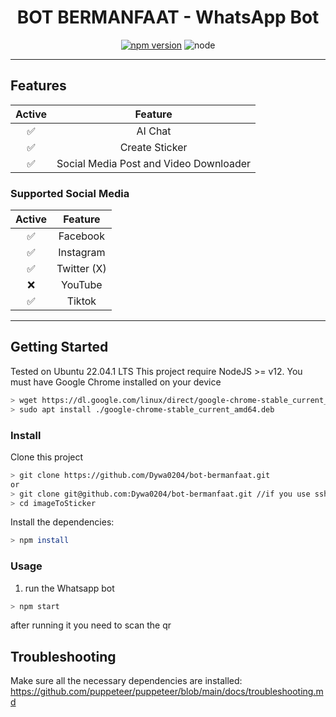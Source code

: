 <div align="center">
 
# BOT BERMANFAAT - WhatsApp Bot


[![npm version](https://img.shields.io/npm/v/@open-wa/wa-automate.svg?color=green)](https://www.npmjs.com/package/@open-wa/wa-automate)  ![node](https://img.shields.io/node/v/@open-wa/wa-automate)

</div>

---

## Features

| Active |                Feature                   |
|:------:|:----------------------------------------:|
|   ✅   | AI Chat                                  |
|   ✅   | Create Sticker                           |
|   ✅   | Social Media Post and Video Downloader   |

### Supported Social Media

| Active |   Feature    |
|:------:|:------------:|
|   ✅   | Facebook     |
|   ✅   | Instagram    |
|   ✅   | Twitter (X)  |
|   ❌   | YouTube      |
|   ✅   | Tiktok       |

 
---

## Getting Started

Tested on Ubuntu 22.04.1 LTS
This project require NodeJS >= v12.
You must have Google Chrome installed on your device
```bash
> wget https://dl.google.com/linux/direct/google-chrome-stable_current_amd64.deb
> sudo apt install ./google-chrome-stable_current_amd64.deb
```

### Install
Clone this project

```bash
> git clone https://github.com/Dywa0204/bot-bermanfaat.git
or
> git clone git@github.com:Dywa0204/bot-bermanfaat.git //if you use ssh
> cd imageToSticker
```

Install the dependencies:

```bash
> npm install
```

### Usage
1. run the Whatsapp bot

```bash
> npm start
```

after running it you need to scan the qr

## Troubleshooting
Make sure all the necessary dependencies are installed: https://github.com/puppeteer/puppeteer/blob/main/docs/troubleshooting.md